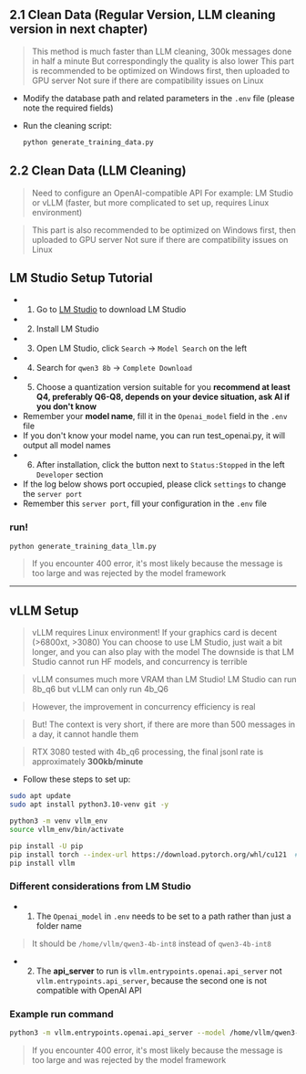 ## 2.1 Clean Data (Regular Version, LLM cleaning version in next chapter)
> This method is much faster than LLM cleaning, 300k messages done in half a minute
> But correspondingly the quality is also lower
> This part is recommended to be optimized on Windows first, then uploaded to GPU server
> Not sure if there are compatibility issues on Linux
* Modify the database path and related parameters in the `.env` file (please note the required fields)
* Run the cleaning script:

  ```bash
  python generate_training_data.py
  ```

## 2.2 Clean Data (LLM Cleaning)
> Need to configure an OpenAI-compatible API
> For example: LM Studio or vLLM (faster, but more complicated to set up, requires Linux environment)

> This part is also recommended to be optimized on Windows first, then uploaded to GPU server
> Not sure if there are compatibility issues on Linux

## LM Studio Setup Tutorial
* 1. Go to [LM Studio](https://lmstudio.ai/) to download LM Studio
* 2. Install LM Studio
* 3. Open LM Studio, click `Search` -> `Model Search` on the left
* 4. Search for `qwen3 8b` -> `Complete Download`
* 5. Choose a quantization version suitable for you **recommend at least Q4, preferably Q6-Q8, depends on your device situation, ask AI if you don't know**
* Remember your **model name**, fill it in the `Openai_model` field in the `.env` file
* If you don't know your model name, you can run test_openai.py, it will output all model names
* 6. After installation, click the button next to `Status:Stopped` in the left `Developer` section
* If the log below shows port occupied, please click `settings` to change the `server port`
* Remember this `server port`, fill your configuration in the `.env` file

### run!
```bash
python generate_training_data_llm.py
```
> If you encounter 400 error, it's most likely because the message is too large and was rejected by the model framework

---

## vLLM Setup
> vLLM requires Linux environment!
> If your graphics card is decent (>6800xt, >3080)
> You can choose to use LM Studio, just wait a bit longer, and you can also play with the model
> The downside is that LM Studio cannot run HF models, and concurrency is terrible

> vLLM consumes much more VRAM than LM Studio! LM Studio can run 8b_q6 but vLLM can only run 4b_Q6

> However, the improvement in concurrency efficiency is real

> But! The context is very short, if there are more than 500 messages in a day, it cannot handle them

> RTX 3080 tested with 4b_q6 processing, the final jsonl rate is approximately **300kb/minute**
* Follow these steps to set up:
```bash
sudo apt update
sudo apt install python3.10-venv git -y

python3 -m venv vllm_env
source vllm_env/bin/activate

pip install -U pip
pip install torch --index-url https://download.pytorch.org/whl/cu121  # If you use CUDA
pip install vllm
```

### Different considerations from LM Studio
* 1. The `Openai_model` in `.env` needs to be set to a path rather than just a folder name
> It should be `/home/vllm/qwen3-4b-int8` instead of `qwen3-4b-int8`
* 2. The **api_server** to run is `vllm.entrypoints.openai.api_server` not `vllm.entrypoints.api_server`, because the second one is not compatible with OpenAI API

### Example run command
```bash
python3 -m vllm.entrypoints.openai.api_server --model /home/vllm/qwen3-4b-int8 --gpu-memory-utilization 0.7 --max-model-len 10240 --max-num-seqs 4 --max-num-batched-tokens 2048 --dtype auto
```
> If you encounter 400 error, it's most likely because the message is too large and was rejected by the model framework